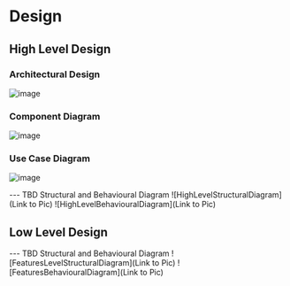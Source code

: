 # Design

## High Level Design 

 ### Architectural Design
 ![image](https://user-images.githubusercontent.com/80762665/114317975-54e19880-9b28-11eb-9fac-373e119d99ec.png)



### Component Diagram
![image](https://user-images.githubusercontent.com/80762665/114733753-429e6f00-9d61-11eb-8685-c6191ccaad8c.png)


### Use Case Diagram
![image](https://user-images.githubusercontent.com/80762665/114141730-9f4bf500-992f-11eb-999d-64b6b59a92e7.png)



--- TBD Structural and Behavioural Diagram
![HighLevelStructuralDiagram](Link to Pic)
![HighLevelBehaviouralDiagram](Link to Pic)

## Low Level Design 

--- TBD Structural and Behavioural Diagram
![FeaturesLevelStructuralDiagram](Link to Pic)
![FeaturesBehaviouralDiagram](Link to Pic)
